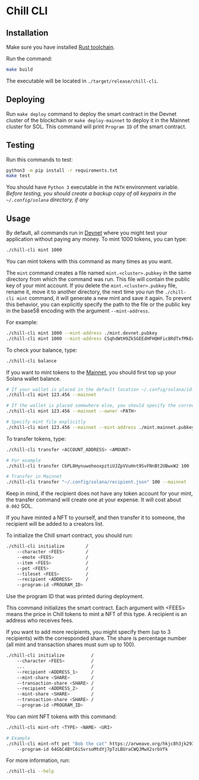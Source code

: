 # Chill CLI

## Installation

Make sure you have installed [Rust
toolchain](https://www.rust-lang.org/tools/install).

Run the command:

``` bash
make build
```

The executable will be located in `./target/release/chill-cli`.

## Deploying

Run `make deploy` command to deploy the smart contract in the Devnet cluster of
the blockchain or `make deploy-mainnet` to deploy it in the Mainnet cluster for
SOL. This command will print `Program ID` of the smart contract.

## Testing

Run this commands to test:

``` bash
python3 -m pip install -r requirements.txt
make test
```

You should have `Python 3` executable in the `PATH` environment variable.
*Before testing, you should create a backup copy of all keypairs in the
`~/.config/solana` directory, if any*

## Usage

By default, all commands run in
[Devnet](https://docs.solana.com/ru/clusters#devnet) where you might
test your application without paying any money. To mint 1000 tokens, you
can type:

``` bash
./chill-cli mint 1000
```

You can mint tokens with this command as many times as you want.

The `mint` command creates a file named `mint.<cluster>.pubkey` in the
same directory from which the command was run. This file will contain
the public key of your mint account. If you delete the
`mint.<cluster>.pubkey` file, rename it, move it to another directory,
the next time you run the `./chill-cli mint` command, it will generate a
new mint and save it again. To prevent this behavior, you can explicitly
specify the path to the file or the public key in the base58 encoding
with the argument `--mint-address`.

For example:

``` bash
./chill-cli mint 1000 --mint-address ./mint.devnet.pubkey
./chill-cli mint 1000 --mint-address CSqhdWtH9Zk5GEEdHFHQHFic8RdTxfMkEoCPevBK1PTL
```

To check your balance, type:

``` bash
./chill-cli balance
```

If you want to mint tokens to the
[Mainnet](https://docs.solana.com/ru/clusters#mainnet-beta), you should
first top up your Solana wallet balance.

``` bash
# If your wallet is placed in the default location ~/.config/solana/id.json
./chill-cli mint 123.456 --mainnet

# If the wallet is placed somewhere else, you should specify the correct path
./chill-cli mint 123.456 --mainnet --owner <PATH>

# Specify mint file explicitly
./chill-cli mint 123.456 --mainnet --mint-address ./mint.mainnet.pubkey
```

To transfer tokens, type:

``` bash
./chill-cli transfer <ACCOUNT_ADDRESS> <AMOUNT>

# For example
./chill-cli transfer CbPL8HynuwoheoxpztiUJZpVVuHnt9SvFNnBt2UBwxW2 100

# Transfer in Mainnet
./chill-cli transfer "~/.config/solana/recipient.json" 100 --mainnet
```

Keep in mind, if the recipient does not have any token account for your
mint, the transfer command will create one at your expense. It will cost
about `0.002` SOL.

If you have minted a NFT to yourself, and then transfer it to someone, the recipient
will be added to a creators list.

To initialize the Chill smart contract, you should run:

``` bash
./chill-cli initialize        /
    --character <FEES>        /
    --emote <FEES>            /
    --item <FEES>             /
    --pet <FEES>              /
    --tileset <FEES>          /
    --recipient <ADDRESS>     /
    --program-id <PROGRAM_ID>
```

Use the program ID that was printed during deployment.

This command initializes the smart contract. Each argument with \<FEES\> means
the price in Chill tokens to mint a NFT of this type. A recipient is an address
who receives fees.

If you want to add more recipients, you might specify them (up to 3 recipients)
with the corresponded share. The share is percentage number (all mint and
transaction shares must sum up to 100).

``` bash
./chill-cli initialize          /
    --character <FEES>          /
    ...                         /
    --recipient <ADDRESS_1>     /
    --mint-share <SHARE>        /
    --transaction-share <SHARE> /
    --recipient <ADDRESS_2>     /
    --mint-share <SHARE>        /
    --transaction-share <SHARE> /
    --program-id <PROGRAM_ID>
```

You can mint NFT tokens with this command:

``` bash
./chill-cli mint-nft <TYPE> <NAME> <URI>

# Example
./chill-cli mint-nft pet "Bob the cat" https://arweave.org/hkjc8h3jk2938hk32 /
    --program-id 64GbC4BYC6iSvrsoMtdYj7pTzLBUraCWQJMwX2srbVfk
```

For more information, run:

``` bash
./chill-cli --help
```
